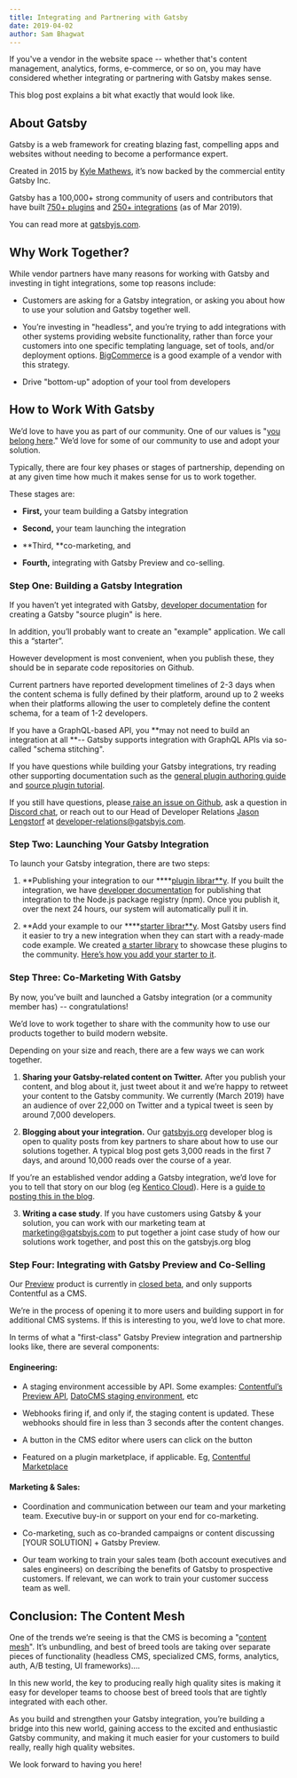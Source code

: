 ```yaml
---
title: Integrating and Partnering with Gatsby
date: 2019-04-02
author: Sam Bhagwat
---
```


If you've a vendor in the website space -- whether that's content management, analytics, forms, e-commerce, or so on, you may have considered whether integrating or partnering with Gatsby makes sense. 

This blog post explains a bit what exactly that would look like. 

## About Gatsby

Gatsby is a web framework for creating blazing fast, compelling apps and websites without needing to become a performance expert. 

Created in 2015 by [Kyle Mathews](https://www.gatsbyjs.org/contributors/kyle-mathews/), it’s now backed by the commercial entity Gatsby Inc. 

Gatsby has a 100,000+ strong community of users and contributors that have built [750+ plugins](https://www.gatsbyjs.org/plugins/) and [250+ integrations](https://www.gatsbyjs.org/plugins/?=gatsby-source) (as of Mar 2019). 

You can read more at [gatsbyjs.com](https://www.gatsbyjs.com/). 

## Why Work Together?

While vendor partners have many reasons for working with Gatsby and investing in tight integrations, some top reasons include:

* Customers are asking for a Gatsby integration, or asking you about how to use your solution and Gatsby together well. 

* You’re investing in "headless", and you’re trying to add integrations with other systems providing website functionality, rather than force your customers into one specific templating language, set of tools, and/or deployment options. [BigCommerce](https://www.bigcommerce.com/blog/flexible-headless-commerce-solutions/#overview-of-bigcommerce-for-react-gatsby) is a good example of a vendor with this strategy.

* Drive "bottom-up" adoption of your tool from developers

## How to Work With Gatsby

We’d love to have you as part of our community. One of our values is "[you belong here](https://www.gatsbyjs.org/blog/2018-09-07-gatsby-values/#you-belong-here)." We’d love for some of our community to use and adopt your solution. 

Typically, there are four key phases or stages of partnership, depending on at any given time how much it makes sense for us to work together. 

These stages are:

* **First,** your team building a Gatsby integration

* **Second,** your team launching the integration

* **Third, **co-marketing, and 

* **Fourth,** integrating with Gatsby Preview and co-selling.

### Step One: Building a Gatsby Integration

If you haven’t yet integrated with Gatsby, [developer documentation](https://www.gatsbyjs.org/docs/create-source-plugin/) for creating a Gatsby "source plugin" is here. 

In addition, you’ll probably want to create an "example" application. We call this a “starter”. 

However development is most convenient, when you publish these, they should be in separate code repositories on Github. 

Current partners have reported development timelines of 2-3 days when the content schema is fully defined by their platform, around up to 2 weeks when their platforms allowing the user to completely define the content schema, for a team of 1-2 developers. 

If you have a GraphQL-based API, you **may not need to build an integration at all **-- Gatsby supports integration with GraphQL APIs via so-called "schema stitching". 

If you have questions while building your Gatsby integrations, try reading other supporting documentation such as the [general plugin authoring guide](https://www.gatsbyjs.org/docs/plugin-authoring/) and [source plugin tutorial](https://www.gatsbyjs.org/docs/source-plugin-tutorial/). 

If you still have questions, please[ raise an issue on Github](https://github.com/gatsbyjs/gatsby/issues), ask a question in [Discord chat](https://discord.gg/0ZcbPKXt5bVoxkfV), or reach out to our Head of Developer Relations [Jason Lengstorf](https://www.gatsbyjs.org/contributors/jason-lengstorf/) at developer-relations@gatsbyjs.com.  

### Step Two: Launching Your Gatsby Integration

To launch your Gatsby integration, there are two steps:

1. **Publishing your integration to our ****[plugin librar**y](https://www.gatsbyjs.org/plugins/). If you built the integration, we have [developer documentation](https://www.gatsbyjs.org/docs/plugin-authoring/#publishing-a-plugin-to-the-library) for publishing that integration to the Node.js package registry (npm). Once you publish it, over the next 24 hours, our system will automatically pull it in.

2. **Add your example to our ****[starter librar**y](https://www.gatsbyjs.org/starters/). Most Gatsby users find it easier to try a new integration when they can start with a ready-made code example. We created [a starter library](http://gatsbyjs.org/starters/) to showcase these plugins to the community. [Here’s how you add your starter to it](https://www.gatsbyjs.org/contributing/submit-to-starter-library/).

### Step Three: Co-Marketing With Gatsby

By now, you’ve built and launched a Gatsby integration (or a community member has) -- congratulations! 

We’d love to work together to share with the community how to use our products together to build modern website. 

Depending on your size and reach, there are a few ways we can work together. 

1. **Sharing your Gatsby-related content on Twitter.** After you publish your content, and blog about it, just tweet about it and we’re happy to retweet your content to the Gatsby community. We currently (March 2019) have an audience of over 22,000 on Twitter and a typical tweet is seen by around 7,000 developers. 

2. **Blogging about your integration.** Our [gatsbyjs.org](gatsbyjs.org) developer blog is open to quality posts from key partners to share about how to use our solutions together. A typical blog post gets 3,000 reads in the first 7 days, and around 10,000 reads over the course of a year. 

If you’re an established vendor adding a Gatsby integration, we’d love for you to tell that story on our blog (eg [Kentico Cloud](https://www.gatsbyjs.org/blog/2018-12-19-kentico-cloud-and-gatsby-take-you-beyond-static-websites/)). Here is a [guide to posting this in the blog](https://www.gatsbyjs.org/docs/how-to-contribute/#contributing-to-the-blog). 

3. **Writing a case study**. If you have customers using Gatsby & your solution, you can work with our marketing team at marketing@gatsbyjs.com to put together a joint case study of how our solutions work together, and post this on the gatsbyjs.org blog

### Step Four: Integrating with Gatsby Preview and Co-Selling

Our [Preview](https://www.gatsbyjs.com/preview/) product is currently in [closed beta](https://www.gatsbyjs.org/blog/2019-03-22-introducing-gatsby-preview-beta/), and only supports Contentful as a CMS. 

We’re in the process of opening it to more users and building support in for additional CMS systems. If this is interesting to you, we’d love to chat more. 

In terms of what a "first-class" Gatsby Preview integration and partnership looks like, there are several components:

#### Engineering:

* A staging environment accessible by API. Some examples: [Contentful’s Preview API](https://www.contentful.com/developers/docs/references/content-preview-api/), [DatoCMS staging environment](https://www.datocms.com/changelog/multiple-deployment-environments), etc

* Webhooks firing if, and only if, the staging content is updated. These webhooks should fire in less than 3 seconds after the content changes.

* A button in the CMS editor where users can click on the button 

* Featured on a plugin marketplace, if applicable. Eg, [Contentful Marketplace](https://www.contentful.com/developers/marketplace/gatsby-preview/)

#### Marketing & Sales:

* Coordination and communication between our team and your marketing team. Executive buy-in or support on your end for co-marketing. 

* Co-marketing, such as co-branded campaigns or content discussing [YOUR SOLUTION] + Gatsby Preview. 

* Our team working to train your sales team (both account executives and sales engineers) on describing the benefits of Gatsby to prospective customers. If relevant, we can work to train your customer success team as well.

## Conclusion: The Content Mesh

One of the trends we’re seeing is that the CMS is becoming a "[content mesh](https://www.gatsbyjs.org/blog/2018-10-04-journey-to-the-content-mesh/)". It’s unbundling, and best of breed tools are taking over separate pieces of functionality (headless CMS, specialized CMS, forms, analytics, auth, A/B testing, UI frameworks)....

In this new world, the key to producing really high quality sites is making it easy for developer teams to choose best of breed tools that are tightly integrated with each other. 

As you build and strengthen your Gatsby integration, you’re building a bridge into this new world, gaining access to the excited and enthusiastic Gatsby community, and making it much easier for your customers to build really, really high quality websites.

We look forward to having you here!

